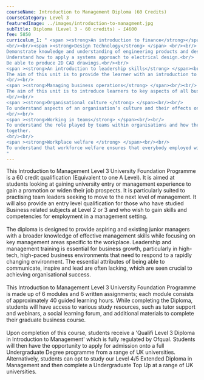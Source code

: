 ```yaml
---
courseName: Introduction to Management Diploma (60 Credits)
courseCategory: Level 3
featuredImage: ../images/introduction-to-managment.jpg
subTitle: Diploma (Level 3 - 60 credits) - £4600
fee: 5850
curriculum_1: " <span ><strong>An introduction to finance</strong></span> <br/><br/> This unit introduces learners to practical accounting and financial reporting techniques used by managers in business organisations.
<br/><br/><span ><strong>Design Technology</strong> </span> <br/><br/>
Demonstrate knowledge and understanding of engineering products and design.<br/>
Understand how to apply a systems approach to electrical design.<br/>
Be able to produce 2D CAD drawings.<br/><br/>
<span ><strong>An introduction to leadership skills</strong> </span><br/><br/>
The aim of this unit is to provide the learner with an introduction to leadership skills, and how they can be identified and developed, and to show the importance of providing motivation for others.
<br/><br/>
<span ><strong>Managing business operations</strong> </span><br/><br/>
The aim of this unit is to introduce learners to key aspects of all businesses and how they operate within the wider business environment, as well as internally. Operational control and the provision of best practice and sound policy will be shown to facilitate organisational excellence.
<br/><br/>
<span ><strong>Organisational culture </strong> </span><br/><br/>
To understand aspects of an organisation’s culture and their effects on its activities and its management, as well as the significance of an ethical business approach.
<br/><br/>
<span ><strong>Working in teams</strong> </span><br/><br/>
To understand the role played by teams within organisations and how the human elements interact. The unit also examines the value of team and group working, and how these are formed and work
together.
<br/><br/>
<span ><strong>Workplace welfare </strong> </span><br/><br/>
To understand that workforce welfare ensures that everybody employed within the organisation is valued and that there are benefits to be gained from being part of the organisation.
"
---
```

This Introduction to Management Level 3 University Foundation Programme is a 60 credit qualification (Equivalent to one A Level). It is aimed at students looking at gaining university entry or management experience to gain a promotion or widen their job prospects. It is particularly suited to practising team leaders seeking to move to the next level of management. It will also provide an entry level qualification for those who have studied Business related subjects at Level 2 or 3 and who wish to gain skills and competencies for employment in a management setting.
<br/><br/>
The diploma is designed to provide aspiring and existing junior managers with a broader knowledge of effective management skills while focusing on key management areas specific to the workplace. Leadership and management training is essential for business growth, particularly in high-tech, high-paced business environments that need to respond to a rapidly changing environment. The essential attributes of being able to communicate, inspire and lead are often lacking, which are seen crucial to achieving organisational success.
<br/><br/>
This Introduction to Management Level 3 University Foundation Programme is made up of 6 modules and 6 written assignments; each module consists of approximately 40 guided learning hours. While completing the Diploma, students will have access to various study resources, such as tutor support and webinars, a social learning forum, and additional materials to complete their graduate business course.
<br/><br/>
Upon completion of this course, students receive a 'Qualifi Level 3 Diploma in Introduction to Management' which is fully regulated by Ofqual. Students will then have the opportunity to apply for admission onto a full Undergraduate Degree programme from a range of UK universities. Alternatively, students can opt to study our Level 4/5 Extended Diploma in Management and then complete a Undergraduate Top Up at a range of UK universities.
